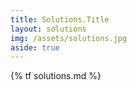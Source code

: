 ```yaml
---
title: Solutions.Title
layout: solutions
img: /assets/solutions.jpg
aside: true
---
```


{% tf solutions.md %}
